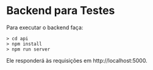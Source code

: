 # Backend para Testes

Para executar o backend faça:

```console
> cd api
> npm install
> npm run server
```

Ele responderá às requisições em http://localhost:5000.
